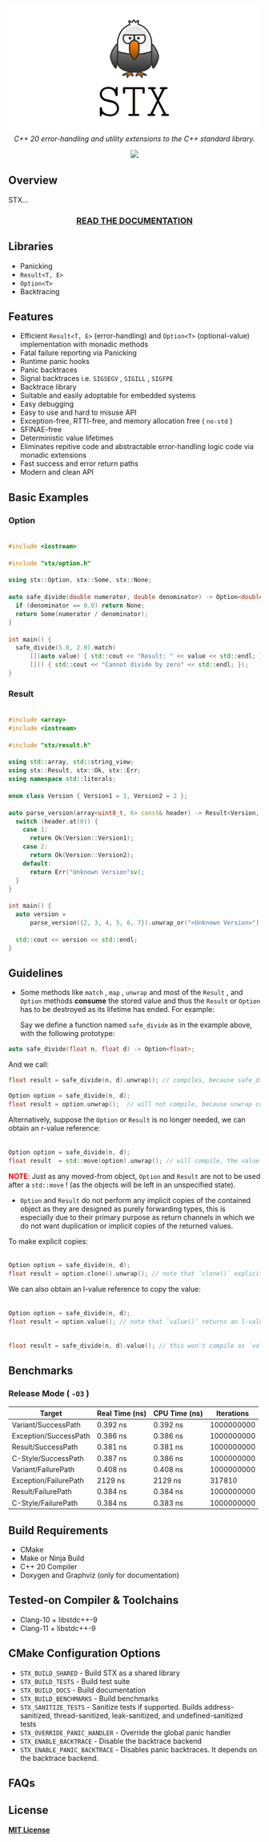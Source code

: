 <div align="center"><img src="assets/stx.png"/> </div>

<div align="center"><i> C++ 20 error-handling and utility extensions to the C++ standard library.</i>
</div>


<p align="center"><img src="https://github.com/lamarrr/STX/workflows/tests_ubuntu/badge.svg"></p>


## Overview

STX...

<div align="center">
<h3><a href="http://lamarrr.github.io/STX">READ THE DOCUMENTATION</a></h3>
</div>

## Libraries

* Panicking
* `Result<T, E>` 
* `Option<T>` 
* Backtracing

## Features

* Efficient `Result<T, E>` (error-handling) and `Option<T>` (optional-value) implementation with monadic methods
* Fatal failure reporting via Panicking
* Runtime panic hooks
* Panic backtraces
* Signal backtraces i.e. `SIGSEGV` , `SIGILL` , `SIGFPE` 
* Backtrace library
* Suitable and easily adoptable for embedded systems
* Easy debugging
* Easy to use and hard to misuse API
* Exception-free, RTTI-free, and memory allocation free ( `no-std` )
* SFINAE-free
* Deterministic value lifetimes
* Eliminates repitive code and abstractable error-handling logic code via monadic extensions
* Fast success and error return paths
* Modern and clean API

## Basic Examples

### Option

``` cpp

#include <iostream>

#include "stx/option.h"

using stx::Option, stx::Some, stx::None;

auto safe_divide(double numerator, double denominator) -> Option<double> {
  if (denominator == 0.0) return None;
  return Some(numerator / denominator);
}

int main() {
  safe_divide(5.0, 2.0).match(
      [](auto value) { std::cout << "Result: " << value << std::endl; },
      []() { std::cout << "Cannot divide by zero" << std::endl; });
}

```

### Result

``` cpp

#include <array>
#include <iostream>

#include "stx/result.h"

using std::array, std::string_view;
using stx::Result, stx::Ok, stx::Err;
using namespace std::literals;

enum class Version { Version1 = 1, Version2 = 2 };

auto parse_version(array<uint8_t, 6> const& header) -> Result<Version, string_view> {
  switch (header.at(0)) {
    case 1:
      return Ok(Version::Version1);
    case 2:
      return Ok(Version::Version2);
    default:
      return Err("Unknown Version"sv);
  }
}

int main() {
  auto version =
      parse_version({2, 3, 4, 5, 6, 7}).unwrap_or("<Unknown Version>");

  std::cout << version << std::endl;
}

```

## Guidelines

* Some methods like `match` , `map` , `unwrap` and most of the `Result` , and `Option` methods **consume** the stored value and thus the `Result` or `Option` has to be destroyed as its lifetime has ended. For example:

  Say we define a function named `safe_divide` as in the example above, with the following prototype:

``` cpp
auto safe_divide(float n, float d) -> Option<float>;
```

And we call:

``` cpp
float result = safe_divide(n, d).unwrap(); // compiles, because safe_divide returns a temporary
```

``` cpp
Option option = safe_divide(n, d);
float result = option.unwrap();  // will not compile, because unwrap consumes the value and is only usable with temporaries (as above) or r-value references (as below)
```

Alternatively, suppose the `Option` or `Result` is no longer needed, we can obtain an r-value reference:

``` cpp

Option option = safe_divide(n, d);
float result  = std::move(option).unwrap(); // will compile, the value is moved out of `option` , `option` should not be used any more

```

<span style="color:red">**NOTE**</span>: Just as any moved-from object, `Option` and `Result` are not to be used after a `std::move` ! (as the objects will be left in an unspecified state).

* `Option` and `Result` do not perform any implicit copies of the contained object as they are designed as purely forwarding types, this is especially due to their primary purpose as return channels in which we do not want duplication or implicit copies of the returned values. 

To make explicit copies:

``` cpp

Option option = safe_divide(n, d);
float result = option.clone().unwrap(); // note that `clone()` explicitly makes a copy of the `Option` 

```

We can also obtain an l-value reference to copy the value:

``` cpp

Option option = safe_divide(n, d);
float result = option.value(); // note that `value()` returns an l-value reference and `result` is copied from `option` 's value in the process

```

``` cpp

float result = safe_divide(n, d).value(); // this won't compile as `value` always returns an l-value reference, use `unwrap()` instead

```

## Benchmarks

### Release Mode ( `-O3` )

| Target | Real Time (ns) | CPU Time (ns) | Iterations |
|--------|----------------|---------------|------------|
Variant/SuccessPath   |     0.392 ns  |      0.392 ns |  1000000000
Exception/SuccessPath |     0.386 ns  |      0.386 ns |  1000000000
Result/SuccessPath    |     0.381 ns  |      0.381 ns |  1000000000
C-Style/SuccessPath   |     0.387 ns  |      0.386 ns |  1000000000
Variant/FailurePath   |     0.408 ns  |      0.408 ns |  1000000000
Exception/FailurePath |      2129 ns  |       2129 ns |      317810
Result/FailurePath    |     0.384 ns  |      0.384 ns |  1000000000
C-Style/FailurePath   |     0.384 ns  |      0.383 ns |  1000000000

## Build Requirements

* CMake
* Make or Ninja Build
* C++ 20 Compiler
* Doxygen and Graphviz (only for documentation)

## Tested-on Compiler & Toolchains

* Clang-10 + libstdc++-9
* Clang-11 + libstdc++-9

## CMake Configuration Options

* `STX_BUILD_SHARED` - Build STX as a shared library
* `STX_BUILD_TESTS` - Build test suite
* `STX_BUILD_DOCS` - Build documentation
* `STX_BUILD_BENCHMARKS` - Build benchmarks
* `STX_SANITIZE_TESTS` - Sanitize tests if supported. Builds address-sanitized, thread-sanitized, leak-sanitized, and undefined-sanitized tests
* `STX_OVERRIDE_PANIC_HANDLER` - Override the global panic handler
* `STX_ENABLE_BACKTRACE` - Disable the backtrace backend
* `STX_ENABLE_PANIC_BACKTRACE` - Disables panic backtraces. It depends on the backtrace backend.

## FAQs

## License

[**MIT License**](LICENSE)
